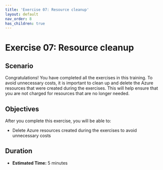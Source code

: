 ```yaml
---
title: 'Exercise 07: Resource cleanup'
layout: default
nav_order: 8
has_children: true
---
```


# Exercise 07: Resource cleanup

## Scenario

Congratulations! You have completed all the exercises in this training. To avoid unnecessary costs, it is important to clean up and delete the Azure resources that were created during the exercises. This will help ensure that you are not charged for resources that are no longer needed.

## Objectives

After you complete this exercise, you will be able to:

* Delete Azure resources created during the exercises to avoid unnecessary costs

## Duration

* **Estimated Time:** 5 minutes
